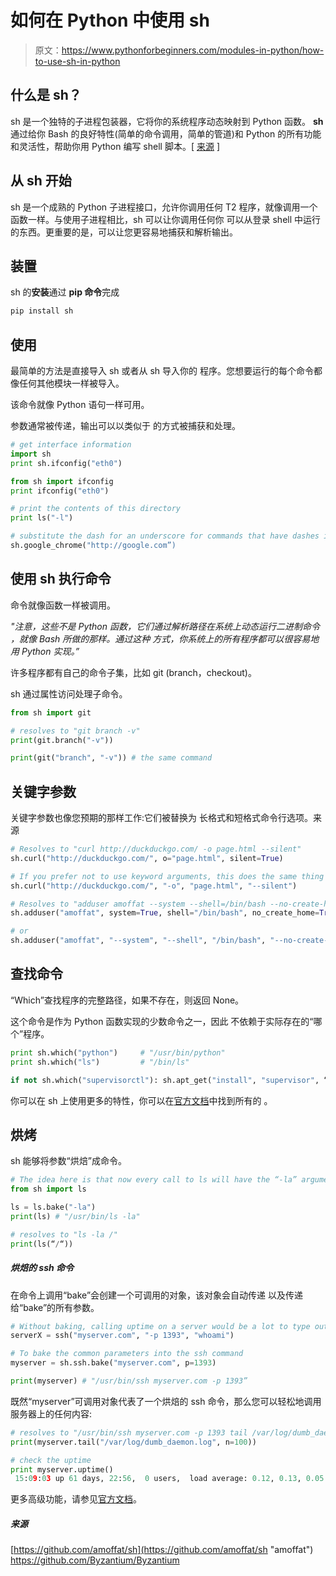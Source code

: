 # 如何在 Python 中使用 sh

> 原文：<https://www.pythonforbeginners.com/modules-in-python/how-to-use-sh-in-python>

## 什么是 sh？

sh 是一个独特的子进程包装器，它将你的系统程序动态映射到 Python
函数。 **sh** 通过给你
Bash 的良好特性(简单的命令调用，简单的管道)和 Python 的所有功能
和灵活性，帮助你用 Python 编写 shell 脚本。[ [来源](https://amoffat.github.io/sh/ "sh") ]

## 从 sh 开始

sh 是一个成熟的 Python 子进程接口，允许你调用任何 T2 程序，就像调用一个函数一样。与使用子进程相比，sh 可以让你调用任何你
可以从登录 shell 中运行的东西。更重要的是，可以让您更容易地捕获和解析输出。

## 装置

sh 的**安装**通过 **pip 命令**完成

```py
pip install sh 
```

## 使用

最简单的方法是直接导入 sh 或者从 sh 导入你的
程序。您想要运行的每个命令都像任何其他模块一样被导入。

该命令就像 Python 语句一样可用。

参数通常被传递，输出可以以类似于
的方式被捕获和处理。

```py
# get interface information
import sh
print sh.ifconfig("eth0")

from sh import ifconfig
print ifconfig("eth0")

# print the contents of this directory
print ls("-l")

# substitute the dash for an underscore for commands that have dashes in their names
sh.google_chrome("http://google.com”)
```

## 使用 sh 执行命令

命令就像函数一样被调用。

*"注意，这些不是 Python 函数，它们通过解析路径在系统上动态运行二进制命令
，就像 Bash 所做的那样。通过这种
方式，你系统上的所有程序都可以很容易地用 Python 实现。”*

许多程序都有自己的命令子集，比如 git (branch，checkout)。

sh 通过属性访问处理子命令。

```py
from sh import git

# resolves to "git branch -v"
print(git.branch("-v"))

print(git("branch", "-v")) # the same command
```

## 关键字参数

关键字参数也像您预期的那样工作:它们被替换为
长格式和短格式命令行选项。来源

```py
# Resolves to "curl http://duckduckgo.com/ -o page.html --silent"
sh.curl("http://duckduckgo.com/", o="page.html", silent=True)

# If you prefer not to use keyword arguments, this does the same thing
sh.curl("http://duckduckgo.com/", "-o", "page.html", "--silent")

# Resolves to "adduser amoffat --system --shell=/bin/bash --no-create-home"
sh.adduser("amoffat", system=True, shell="/bin/bash", no_create_home=True)

# or
sh.adduser("amoffat", "--system", "--shell", "/bin/bash", "--no-create-home”)
```

## 查找命令

“Which”查找程序的完整路径，如果不存在，则返回 None。

这个命令是作为 Python 函数实现的少数命令之一，因此
不依赖于实际存在的“哪个”程序。

```py
print sh.which("python")     # "/usr/bin/python"
print sh.which("ls")         # "/bin/ls"

if not sh.which("supervisorctl"): sh.apt_get("install", "supervisor", “-y”)
```

你可以在 sh 上使用更多的特性，你可以在[官方文档](https://amoffat.github.io/sh/#basic-features "basic_features")中找到所有的
。

## 烘烤

sh 能够将参数“烘焙”成命令。

```py
# The idea here is that now every call to ls will have the “-la” arguments already specified.
from sh import ls

ls = ls.bake("-la")
print(ls) # "/usr/bin/ls -la"

# resolves to "ls -la /"
print(ls(“/“))
```

##### 烘焙的 ssh 命令

在命令上调用“bake”会创建一个可调用的对象，该对象会自动传递
以及传递给“bake”的所有参数。

```py
# Without baking, calling uptime on a server would be a lot to type out:
serverX = ssh("myserver.com", "-p 1393", "whoami")

# To bake the common parameters into the ssh command
myserver = sh.ssh.bake("myserver.com", p=1393)

print(myserver) # "/usr/bin/ssh myserver.com -p 1393”
```

既然“myserver”可调用对象代表了一个烘焙的 ssh 命令，那么您可以轻松地调用服务器上的任何内容:

```py
# resolves to "/usr/bin/ssh myserver.com -p 1393 tail /var/log/dumb_daemon.log -n 100"
print(myserver.tail("/var/log/dumb_daemon.log", n=100))

# check the uptime
print myserver.uptime()
 15:09:03 up 61 days, 22:56,  0 users,  load average: 0.12, 0.13, 0.05
```

更多高级功能，请参见[官方文档](https://amoffat.github.io/sh/#advanced-features "advanced_features")。

##### 来源

[https://github.com/amoffat/sh](https://github.com/amoffat/sh "amoffat")
https://github.com/Byzantium/Byzantium